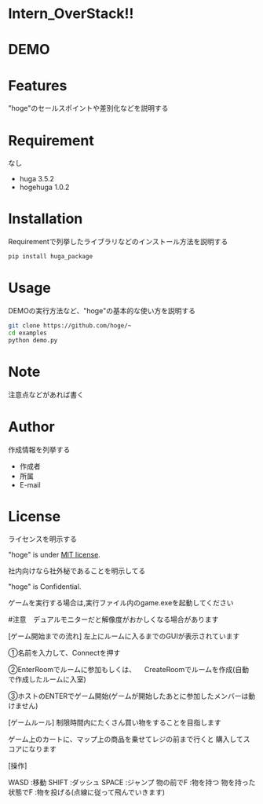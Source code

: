 
# Intern_OverStack!!

# DEMO



# Features

"hoge"のセールスポイントや差別化などを説明する

# Requirement

なし

* huga 3.5.2
* hogehuga 1.0.2

# Installation

Requirementで列挙したライブラリなどのインストール方法を説明する

```bash
pip install huga_package
```

# Usage

DEMOの実行方法など、"hoge"の基本的な使い方を説明する

```bash
git clone https://github.com/hoge/~
cd examples
python demo.py
```

# Note

注意点などがあれば書く

# Author

作成情報を列挙する

* 作成者
* 所属
* E-mail

# License
ライセンスを明示する

"hoge" is under [MIT license](https://en.wikipedia.org/wiki/MIT_License).

社内向けなら社外秘であることを明示してる

"hoge" is Confidential.

ゲームを実行する場合は,実行ファイル内のgame.exeを起動してください

#注意　デュアルモニターだと解像度がおかしくなる場合があります

[ゲーム開始までの流れ]
左上にルームに入るまでのGUIが表示されています

①名前を入力して、Connectを押す

②EnterRoomでルームに参加もしくは、
　CreateRoomでルームを作成(自動で作成したルームに入室)

③ホストのENTERでゲーム開始(ゲームが開始したあとに参加したメンバーは動けません)

[ゲームルール]
制限時間内にたくさん買い物をすることを目指します

ゲーム上のカートに、マップ上の商品を乗せてレジの前まで行くと
購入してスコアになります

[操作]

WASD			:移動
SHIFT			:ダッシュ
SPACE			:ジャンプ
物の前でF		:物を持つ
物を持った状態でF	:物を投げる(点線に従って飛んでいきます)


